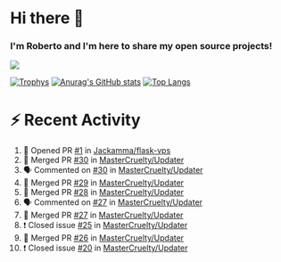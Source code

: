 # Hi there 👋
### I'm Roberto and I'm here to share my open source projects!

<img src="https://komarev.com/ghpvc/?username=mastercruelty&label=Profile views&color=0e75b6"><br>

[![Trophys](https://github-profile-trophy.vercel.app/?username=mastercruelty)](https://github.com/ryo-ma/github-profile-trophy)
[![Anurag's GitHub stats](https://github-readme-stats.vercel.app/api?username=mastercruelty&show_icons=true&theme=tokyonight)](https://github.com/anuraghazra/github-readme-stats)
[![Top Langs](https://github-readme-stats.vercel.app/api/top-langs/?username=mastercruelty&layout=compact)](https://github.com/anuraghazra/github-readme-stats)

# :zap: Recent Activity
<!--START_SECTION:activity-->
1. 💪 Opened PR [#1](https://github.com/Jackamma/flask-vps/pull/1) in [Jackamma/flask-vps](https://github.com/Jackamma/flask-vps)
2. 🎉 Merged PR [#30](https://github.com/MasterCruelty/Updater/pull/30) in [MasterCruelty/Updater](https://github.com/MasterCruelty/Updater)
3. 🗣 Commented on [#30](https://github.com/MasterCruelty/Updater/issues/30) in [MasterCruelty/Updater](https://github.com/MasterCruelty/Updater)
4. 🎉 Merged PR [#29](https://github.com/MasterCruelty/Updater/pull/29) in [MasterCruelty/Updater](https://github.com/MasterCruelty/Updater)
5. 🎉 Merged PR [#28](https://github.com/MasterCruelty/Updater/pull/28) in [MasterCruelty/Updater](https://github.com/MasterCruelty/Updater)
6. 🗣 Commented on [#27](https://github.com/MasterCruelty/Updater/issues/27) in [MasterCruelty/Updater](https://github.com/MasterCruelty/Updater)
7. 🎉 Merged PR [#27](https://github.com/MasterCruelty/Updater/pull/27) in [MasterCruelty/Updater](https://github.com/MasterCruelty/Updater)
8. ❗️ Closed issue [#25](https://github.com/MasterCruelty/Updater/issues/25) in [MasterCruelty/Updater](https://github.com/MasterCruelty/Updater)
9. 🎉 Merged PR [#26](https://github.com/MasterCruelty/Updater/pull/26) in [MasterCruelty/Updater](https://github.com/MasterCruelty/Updater)
10. ❗️ Closed issue [#20](https://github.com/MasterCruelty/Updater/issues/20) in [MasterCruelty/Updater](https://github.com/MasterCruelty/Updater)
<!--END_SECTION:activity-->
